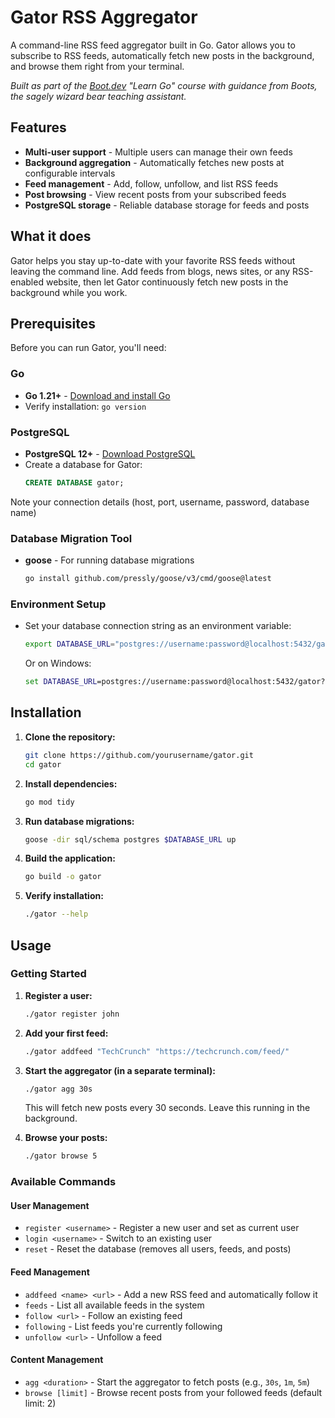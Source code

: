 # Gator RSS Aggregator

A command-line RSS feed aggregator built in Go. Gator allows you to subscribe to RSS feeds, automatically fetch new posts in the background, and browse them right from your terminal.

*Built as part of the [Boot.dev](https://boot.dev) "Learn Go" course with guidance from Boots, the sagely wizard bear teaching assistant.*

## Features

- **Multi-user support** - Multiple users can manage their own feeds
- **Background aggregation** - Automatically fetches new posts at configurable intervals
- **Feed management** - Add, follow, unfollow, and list RSS feeds
- **Post browsing** - View recent posts from your subscribed feeds
- **PostgreSQL storage** - Reliable database storage for feeds and posts

## What it does

Gator helps you stay up-to-date with your favorite RSS feeds without leaving the command line. Add feeds from blogs, news sites, or any RSS-enabled website, then let Gator continuously fetch new posts in the background while you work.

## Prerequisites

Before you can run Gator, you'll need:

### Go
- **Go 1.21+** - [Download and install Go](https://golang.org/dl/)
- Verify installation: `go version`

### PostgreSQL
- **PostgreSQL 12+** - [Download PostgreSQL](https://www.postgresql.org/download/)
- Create a database for Gator:
  ```sql
  CREATE DATABASE gator;
  ```
Note your connection details (host, port, username, password, database name)

### Database Migration Tool
- **goose** - For running database migrations
  ```bash
  go install github.com/pressly/goose/v3/cmd/goose@latest
  ```

### Environment Setup
- Set your database connection string as an environment variable:
  ```bash
  export DATABASE_URL="postgres://username:password@localhost:5432/gator?sslmode=disable"
  ```
  Or on Windows:
  ```cmd
  set DATABASE_URL=postgres://username:password@localhost:5432/gator?sslmode=disable
  ```

## Installation

1. **Clone the repository:**
   ```bash
   git clone https://github.com/yourusername/gator.git
   cd gator
   ```

2. **Install dependencies:**
   ```bash
   go mod tidy
   ```

3. **Run database migrations:**
   ```bash
   goose -dir sql/schema postgres $DATABASE_URL up
   ```

4. **Build the application:**
   ```bash
   go build -o gator
   ```

5. **Verify installation:**
   ```bash
   ./gator --help
   ```

## Usage

### Getting Started

1. **Register a user:**
   ```bash
   ./gator register john
   ```

2. **Add your first feed:**
   ```bash
   ./gator addfeed "TechCrunch" "https://techcrunch.com/feed/"
   ```

3. **Start the aggregator (in a separate terminal):**
   ```bash
   ./gator agg 30s
   ```
   This will fetch new posts every 30 seconds. Leave this running in the background.

4. **Browse your posts:**
   ```bash
   ./gator browse 5
   ```

### Available Commands

#### User Management
- `register <username>` - Register a new user and set as current user
- `login <username>` - Switch to an existing user
- `reset` - Reset the database (removes all users, feeds, and posts)

#### Feed Management
- `addfeed <name> <url>` - Add a new RSS feed and automatically follow it
- `feeds` - List all available feeds in the system
- `follow <url>` - Follow an existing feed
- `following` - List feeds you're currently following
- `unfollow <url>` - Unfollow a feed

#### Content Management
- `agg <duration>` - Start the aggregator to fetch posts (e.g., `30s`, `1m`, `5m`)
- `browse [limit]` - Browse recent posts from your followed feeds (default limit: 2)